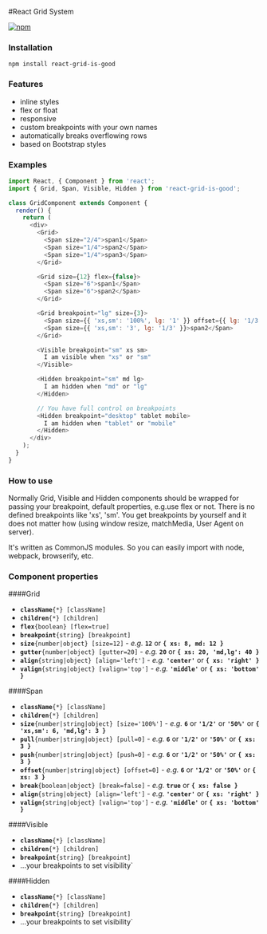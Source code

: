 #React Grid System

[![npm](https://img.shields.io/npm/v/react-grid-is-good.svg?maxAge=2592000)](https://www.npmjs.com/package/react-grid-is-good)

### Installation
```
npm install react-grid-is-good
```

### Features
- inline styles
- flex or float
- responsive
- custom breakpoints with your own names
- automatically breaks overflowing rows
- based on Bootstrap styles

### Examples
```js
import React, { Component } from 'react';
import { Grid, Span, Visible, Hidden } from 'react-grid-is-good';

class GridComponent extends Component {
  render() {
    return (
      <div>
        <Grid>
          <Span size="2/4">span1</Span>
          <Span size="1/4">span2</Span>
          <Span size="1/4">span3</Span>
        </Grid>

        <Grid size={12} flex={false}>
          <Span size="6">span1</Span>
          <Span size="6">span2</Span>
        </Grid>

        <Grid breakpoint="lg" size={3}>
          <Span size={{ 'xs,sm': '100%', lg: '1' }} offset={{ lg: '1/3' }}>span1</Span>
          <Span size={{ 'xs,sm': '3', lg: '1/3' }}>span2</Span>
        </Grid>

        <Visible breakpoint="sm" xs sm>
          I am visible when "xs" or "sm"
        </Visible>

        <Hidden breakpoint="sm" md lg>
          I am hidden when "md" or "lg"
        </Hidden>

        // You have full control on breakpoints
        <Hidden breakpoint="desktop" tablet mobile>
          I am hidden when "tablet" or "mobile"
        </Hidden>
      </div>
    );
  }
}
```

### How to use
Normally Grid, Visible and Hidden components should be wrapped for passing your breakpoint, default properties, e.g.use flex or not. There is no defined breakpoints like 'xs', 'sm'. You get breakpoints by yourself and it does not matter how (using window resize, matchMedia, User Agent on server). 

It's written as CommonJS modules. So you can easily import with node, webpack, browserify, etc.

### Component properties
####Grid

  - **`className`**`{*} [className]`
  - **`children`**`{*} [children]`
  - **`flex`**`{boolean} [flex=true]`
  - **`breakpoint`**`{string} [breakpoint]`
  - **`size`**`{number|object} [size=12]` - *e.g.* **`12`** or **`{ xs: 8, md: 12 }`**
  - **`gutter`**`{number|object} [gutter=20]` - *e.g.* **`20`** or **`{ xs: 20, 'md,lg': 40 }`**
  - **`align`**`{string|object} [align='left']` - *e.g.* **`'center'`** or **`{ xs: 'right' }`**
  - **`valign`**`{string|object} [valign='top']` - *e.g.* **`'middle'`** or **`{ xs: 'bottom' }`**

####Span

  - **`className`**`{*} [className]`
  - **`children`**`{*} [children]`
  - **`size`**`{number|string|object} [size='100%']` - *e.g.* **`6`** or **`'1/2'`** or **`'50%'`** or **`{ 'xs,sm': 6, 'md,lg': 3 }`**
  - **`pull`**`{number|string|object} [pull=0]` - *e.g.* **`6`** or **`'1/2'`** or **`'50%'`** or **`{ xs: 3 }`**
  - **`push`**`{number|string|object} [push=0]` - *e.g.* **`6`** or **`'1/2'`** or **`'50%'`** or **`{ xs: 3 }`**
  - **`offset`**`{number|string|object} [offset=0]` - *e.g.* **`6`** or **`'1/2'`** or **`'50%'`** or **`{ xs: 3 }`**
  - **`break`**`{boolean|object} [break=false]` - *e.g.* **`true`** or **`{ xs: false }`**
  - **`align`**`{string|object} [align='left']` - *e.g.* **`'center'`** or **`{ xs: 'right' }`**
  - **`valign`**`{string|object} [valign='top']` - *e.g.* **`'middle'`** or **`{ xs: 'bottom' }`**

####Visible

  - **`className`**`{*} [className]`
  - **`children`**`{*} [children]`
  - **`breakpoint`**`{string} [breakpoint]` 
  - ...your breakpoints to set visibility`

####Hidden

  - **`className`**`{*} [className]`
  - **`children`**`{*} [children]`
  - **`breakpoint`**`{string} [breakpoint]` 
  - ...your breakpoints to set visibility`
